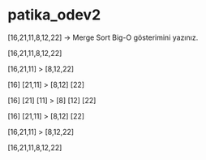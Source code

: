 # patika_odev2

[16,21,11,8,12,22] -> Merge Sort
Big-O gösterimini yazınız.

[16,21,11,8,12,22]

[16,21,11]      >   [8,12,22]

[16]  [21,11]   >  [8,12]  [22]

[16] [21] [11]  >  [8] [12] [22]

[16]  [21,11]   >  [8,12]  [22]

[16,21,11]      >  [8,12,22]

[16,21,11,8,12,22]
